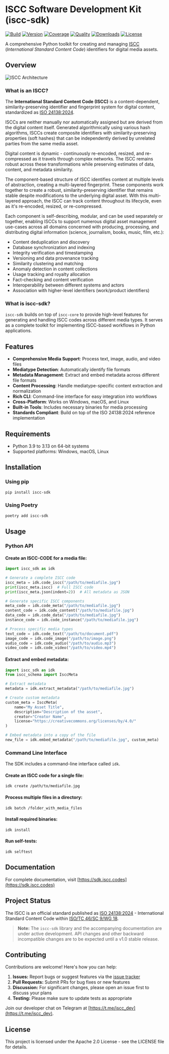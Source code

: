 # ISCC Software Development Kit (iscc-sdk)

[![Build](https://github.com/iscc/iscc-sdk/actions/workflows/ci.yml/badge.svg)](https://github.com/iscc/iscc-sdk/actions/workflows/ci.yml)
[![Version](https://img.shields.io/pypi/v/iscc-sdk.svg)](https://pypi.python.org/pypi/iscc-sdk/)
[![Coverage](https://codecov.io/gh/iscc/iscc-sdk/branch/main/graph/badge.svg?token=7BJ7HJU815)](https://codecov.io/gh/iscc/iscc-sdk)
[![Quality](https://app.codacy.com/project/badge/Grade/aa791abf9d824f6aa65a8f86b9222c90)](https://www.codacy.com/gh/iscc/iscc-sdk/dashboard)
[![Downloads](https://pepy.tech/badge/iscc-sdk)](https://pepy.tech/project/iscc-sdk)
[![License](https://img.shields.io/github/license/iscc/iscc-sdk)](https://github.com/iscc/iscc-sdk/blob/main/LICENSE)

A comprehensive Python toolkit for creating and managing [ISCC](https://core.iscc.codes)
(*International Standard Content Code*) identifiers for digital media assets.

## Overview

![ISCC Architecture](https://raw.githubusercontent.com/iscc/iscc-sdk/refs/heads/main/docs/images/iscc-overview.svg)

### What is an ISCC?

The **International Standard Content Code (ISCC)** is a content-dependent, similarity-preserving
identifier and fingerprint system for digital content, standardized as
[ISO 24138:2024](https://www.iso.org/standard/77899.html).

ISCCs are neither manually nor automatically assigned but are derived from the digital content
itself. Generated algorithmically using various hash algorithms, ISCCs create composite identifiers
with similarity-preserving properties (soft hashes) that can be independently derived by unrelated
parties from the same media asset.

Digital content is dynamic - continuously re-encoded, resized, and re-compressed as it travels
through complex networks. The ISCC remains robust across these transformations while preserving
estimates of data, content, and metadata similarity.

The component-based structure of ISCC identifies content at multiple levels of abstraction, creating
a multi-layered fingerprint. These components work together to create a robust,
similarity-preserving identifier that remains stable despite modifications to the underlying digital
asset. With this multi-layered approach, the ISCC can track content throughout its lifecycle, even
as it's re-encoded, resized, or re-compressed.

Each component is self-describing, modular, and can be used separately or together, enabling ISCCs
to support numerous digital asset management use-cases across all domains concerned with producing,
processing, and distributing digital information (science, journalism, books, music, film, etc.):

- Content deduplication and discovery
- Database synchronization and indexing
- Integrity verification and timestamping
- Versioning and data provenance tracking
- Similarity clustering and matching
- Anomaly detection in content collections
- Usage tracking and royalty allocation
- Fact-checking and content verification
- Interoperability between different systems and actors
- Association with higher-level identifiers (work/product identifiers)

### What is iscc-sdk?

`iscc-sdk` builds on top of `iscc-core` to provide high-level features for generating and handling
ISCC codes across different media types. It serves as a complete toolkit for implementing ISCC-based
workflows in Python applications.

## Features

- **Comprehensive Media Support**: Process text, image, audio, and video files
- **Mediatype Detection**: Automatically identify file formats
- **Metadata Management**: Extract and embed metadata across different file formats
- **Content Processing**: Handle mediatype-specific content extraction and normalization
- **Rich CLI**: Command-line interface for easy integration into workflows
- **Cross-Platform**: Works on Windows, macOS, and Linux
- **Built-in Tools**: Includes necessary binaries for media processing
- **Standards Compliant**: Build on top of the ISO 24138:2024 reference implementation

## Requirements

- Python 3.9 to 3.13 on 64-bit systems
- Supported platforms: Windows, macOS, Linux

## Installation

### Using pip

```bash
pip install iscc-sdk
```

### Using Poetry

```bash
poetry add iscc-sdk
```

## Usage

### Python API

#### Create an ISCC-CODE for a media file:

```python
import iscc_sdk as idk

# Generate a complete ISCC code
iscc_meta = idk.code_iscc("/path/to/mediafile.jpg")
print(iscc_meta.iscc)  # Full ISCC code
print(iscc_meta.json(indent=2))  # All metadata as JSON

# Generate specific ISCC components
meta_code = idk.code_meta("/path/to/mediafile.jpg")
content_code = idk.code_content("/path/to/mediafile.jpg")
data_code = idk.code_data("/path/to/mediafile.jpg")
instance_code = idk.code_instance("/path/to/mediafile.jpg")

# Process specific media types
text_code = idk.code_text("/path/to/document.pdf")
image_code = idk.code_image("/path/to/image.png")
audio_code = idk.code_audio("/path/to/audio.mp3")
video_code = idk.code_video("/path/to/video.mp4")
```

#### Extract and embed metadata:

```python
import iscc_sdk as idk
from iscc_schema import IsccMeta

# Extract metadata
metadata = idk.extract_metadata("/path/to/mediafile.jpg")

# Create custom metadata
custom_meta = IsccMeta(
    name="My Asset Title",
    description="Description of the asset",
    creator="Creator Name",
    license="https://creativecommons.org/licenses/by/4.0/"
)

# Embed metadata into a copy of the file
new_file = idk.embed_metadata("/path/to/mediafile.jpg", custom_meta)
```

### Command Line Interface

The SDK includes a command-line interface called `idk`.

#### Create an ISCC code for a single file:

```shell
idk create /path/to/mediafile.jpg
```

#### Process multiple files in a directory:

```shell
idk batch /folder_with_media_files
```

#### Install required binaries:

```shell
idk install
```

#### Run self-tests:

```shell
idk selftest
```

## Documentation

For complete documentation, visit [https://sdk.iscc.codes](https://sdk.iscc.codes)

## Project Status

The ISCC is an official standard published as
[ISO 24138:2024](https://www.iso.org/standard/77899.html) - International Standard Content Code
within [ISO/TC 46/SC 9/WG 18](https://www.iso.org/committee/48836.html).

> **Note:** The `iscc-sdk` library and the accompanying documentation are under active development.
> API changes and other backward incompatible changes are to be expected until a v1.0 stable
> release.

## Contributing

Contributions are welcome! Here's how you can help:

1. **Issues:** Report bugs or suggest features via the
   [issue tracker](https://github.com/iscc/iscc-sdk/issues)
2. **Pull Requests:** Submit PRs for bug fixes or new features
3. **Discussion:** For significant changes, please open an issue first to discuss your plans
4. **Testing:** Please make sure to update tests as appropriate

Join our developer chat on Telegram at [https://t.me/iscc_dev](https://t.me/iscc_dev).

## License

This project is licensed under the Apache 2.0 License - see the LICENSE file for details.
